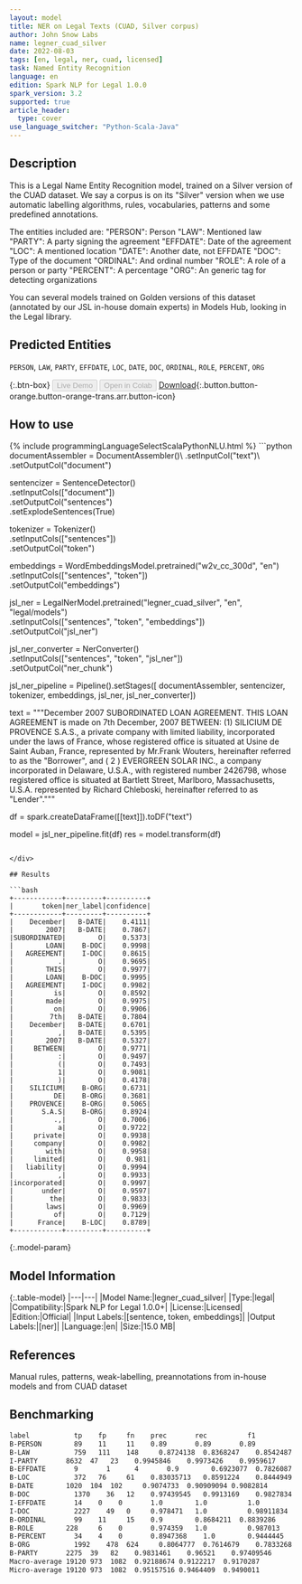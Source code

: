 ```yaml
---
layout: model
title: NER on Legal Texts (CUAD, Silver corpus)
author: John Snow Labs
name: legner_cuad_silver
date: 2022-08-03
tags: [en, legal, ner, cuad, licensed]
task: Named Entity Recognition
language: en
edition: Spark NLP for Legal 1.0.0
spark_version: 3.2
supported: true
article_header:
  type: cover
use_language_switcher: "Python-Scala-Java"
---
```


## Description

This is a Legal Name Entity Recognition model, trained on a Silver version of the CUAD dataset. We say a corpus is on its "Silver" version when we use automatic labelling algorithms, rules, vocabularies, patterns and some predefined annotations. 

The entities included are:
"PERSON": Person
"LAW": Mentioned law
"PARTY": A party signing the agreement
"EFFDATE": Date of the agreement
"LOC": A mentioned location
"DATE": Another date, not EFFDATE
"DOC": Type of the document
"ORDINAL": And ordinal number
"ROLE": A role of a person or party
"PERCENT": A percentage
"ORG": An generic tag for detecting organizations

You can several models trained on Golden versions of this dataset (annotated by our JSL in-house domain experts) in Models Hub, looking in the Legal library.

## Predicted Entities

`PERSON`, `LAW`, `PARTY`, `EFFDATE`, `LOC`, `DATE`, `DOC`, `ORDINAL`, `ROLE`, `PERCENT`, `ORG`

{:.btn-box}
<button class="button button-orange" disabled>Live Demo</button>
<button class="button button-orange" disabled>Open in Colab</button>
[Download](https://s3.amazonaws.com/auxdata.johnsnowlabs.com/legal/models/legner_cuad_silver_en_1.0.0_3.2_1659539338738.zip){:.button.button-orange.button-orange-trans.arr.button-icon}

## How to use



<div class="tabs-box" markdown="1">
{% include programmingLanguageSelectScalaPythonNLU.html %}
```python
documentAssembler = DocumentAssembler()\
        .setInputCol("text")\
        .setOutputCol("document")

sentencizer = SentenceDetector()\
        .setInputCols(["document"])\
        .setOutputCol("sentences")\
        .setExplodeSentences(True)

tokenizer = Tokenizer()\
  .setInputCols(["sentences"])\
  .setOutputCol("token")
        
embeddings = WordEmbeddingsModel.pretrained("w2v_cc_300d", "en")\
    .setInputCols(["sentences", "token"])\
    .setOutputCol("embeddings")

jsl_ner = LegalNerModel.pretrained("legner_cuad_silver", "en", "legal/models")\
		.setInputCols(["sentences", "token", "embeddings"]) \
		.setOutputCol("jsl_ner")

jsl_ner_converter = NerConverter() \
		.setInputCols(["sentences", "token", "jsl_ner"]) \
		.setOutputCol("ner_chunk")
        
jsl_ner_pipeline = Pipeline().setStages([
				documentAssembler,
				sentencizer,
				tokenizer,
				embeddings,
				jsl_ner,
				jsl_ner_converter])

text = """December 2007 SUBORDINATED LOAN AGREEMENT. THIS LOAN AGREEMENT is made on 7th December, 2007 BETWEEN: (1) SILICIUM DE PROVENCE S.A.S., a private company with limited liability, incorporated under the laws of France, whose registered office is situated at Usine de Saint Auban, France, represented by Mr.Frank Wouters, hereinafter referred to as the "Borrower", and ( 2 ) EVERGREEN SOLAR INC., a company incorporated in Delaware, U.S.A., with registered number 2426798, whose registered office is situated at Bartlett Street, Marlboro, Massachusetts, U.S.A. represented by Richard Chleboski, hereinafter referred to as "Lender"."""

df = spark.createDataFrame([[text]]).toDF("text")

model = jsl_ner_pipeline.fit(df)
res = model.transform(df)

```

</div>

## Results

```bash
+------------+---------+----------+
|       token|ner_label|confidence|
+------------+---------+----------+
|    December|   B-DATE|    0.4111|
|        2007|   B-DATE|    0.7867|
|SUBORDINATED|        O|    0.5373|
|        LOAN|    B-DOC|    0.9998|
|   AGREEMENT|    I-DOC|    0.8615|
|           .|        O|    0.9695|
|        THIS|        O|    0.9977|
|        LOAN|    B-DOC|    0.9995|
|   AGREEMENT|    I-DOC|    0.9982|
|          is|        O|    0.8592|
|        made|        O|    0.9975|
|          on|        O|    0.9906|
|         7th|   B-DATE|    0.7804|
|    December|   B-DATE|    0.6701|
|           ,|   B-DATE|    0.5395|
|        2007|   B-DATE|    0.5327|
|     BETWEEN|        O|    0.9771|
|           :|        O|    0.9497|
|           (|        O|    0.7493|
|           1|        O|    0.9081|
|           )|        O|    0.4178|
|    SILICIUM|    B-ORG|    0.6731|
|          DE|    B-ORG|    0.3681|
|    PROVENCE|    B-ORG|    0.5065|
|       S.A.S|    B-ORG|    0.8924|
|          .,|        O|    0.7006|
|           a|        O|    0.9722|
|     private|        O|    0.9938|
|     company|        O|    0.9982|
|        with|        O|    0.9958|
|     limited|        O|     0.981|
|   liability|        O|    0.9994|
|           ,|        O|    0.9933|
|incorporated|        O|    0.9997|
|       under|        O|    0.9597|
|         the|        O|    0.9833|
|        laws|        O|    0.9969|
|          of|        O|    0.7129|
|      France|    B-LOC|    0.8789|
+------------+---------+----------+
```

{:.model-param}
## Model Information

{:.table-model}
|---|---|
|Model Name:|legner_cuad_silver|
|Type:|legal|
|Compatibility:|Spark NLP for Legal 1.0.0+|
|License:|Licensed|
|Edition:|Official|
|Input Labels:|[sentence, token, embeddings]|
|Output Labels:|[ner]|
|Language:|en|
|Size:|15.0 MB|

## References

Manual rules, patterns, weak-labelling, preannotations from in-house models and from CUAD dataset

## Benchmarking

```bash
label	        tp	  fp	 fn	   prec	      rec	       f1
B-PERSON	    89	  11	 11	   0.89	      0.89       0.89
B-LAW	        759	  111	 148	 0.8724138	0.8368247	 0.8542487
I-PARTY	      8632	47	 23	   0.9945846	0.9973426	 0.9959617
B-EFFDATE	    9	    1	   4	   0.9	      0.6923077	 0.7826087
B-LOC	        372   76	 61	   0.83035713	0.8591224	 0.8444949
B-DATE	      1020	104	 102	 0.9074733	0.90909094 0.9082814
B-DOC	        1370	36	 12	   0.97439545	0.9913169	 0.9827834
I-EFFDATE	    14	  0	   0	   1.0	      1.0	       1.0
I-DOC	        2227	49	 0	   0.978471	  1.0	       0.98911834
B-ORDINAL	    99	  11	 15	   0.9	      0.8684211	 0.8839286
B-ROLE	      228	  6	   0	   0.974359	  1.0	       0.987013
B-PERCENT	    34	  4	   0	   0.8947368	1.0	       0.9444445
B-ORG	        1992	478	 624	 0.8064777	0.7614679	 0.7833268
B-PARTY	      2275	39	 82	   0.9831461	0.96521	   0.97409546
Macro-average 19120 973  1082  0.92188674 0.9122217  0.9170287
Micro-average 19120 973  1082  0.95157516 0.9464409  0.9490011
```